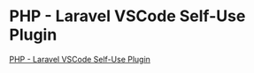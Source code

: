 # PHP - Laravel VSCode Self-Use Plugin
[PHP - Laravel VSCode Self-Use Plugin](https://aiwithcloud.com/2022/09/15/php___laravel_vscode_self_use_plugin/)